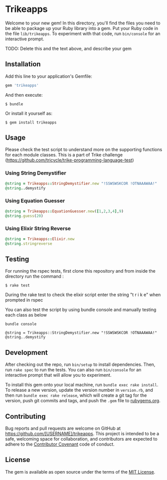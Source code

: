 # Trikeapps

Welcome to your new gem! In this directory, you'll find the files you need to be able to package up your Ruby library into a gem. Put your Ruby code in the file `lib/trikeapps`. To experiment with that code, run `bin/console` for an interactive prompt.

TODO: Delete this and the text above, and describe your gem

## Installation

Add this line to your application's Gemfile:

```ruby
gem 'trikeapps'
```

And then execute:

    $ bundle

Or install it yourself as:

    $ gem install trikeapps

## Usage
Please check the test script to understand more on the supporting functions for each module classes. This is a part of Trike challenge (https://github.com/tricycle/trike-programming-language-test)

### Using String Demystifier

```ruby
@string = Trikeapps::StringDemystifier.new "!SSWSWSKCOR !OTNAAAWAA!"
@string..demystify
```

### Using Equation Guesser

```ruby
@string = Trikeapps::EquationGuesser.new([1,2,3,4],9)
@string.guess(20)
```

### Using Elixir String Reverse

```ruby
@string = Trikeapps::Elixir.new
@string.stringreverse
```

## Testing
For running the rspec tests, first clone this repository and from inside the directory run the command :

    $ rake test

During the rake test to check the elixir script enter the string "t r i k e" when prompted in rspec

You can also test the script by using bundle console and manually testing each class as below

```console
bundle console

@string = Trikeapps::StringDemystifier.new "!SSWSWSKCOR !OTNAAAWAA!"
@string..demystify
```

## Development

After checking out the repo, run `bin/setup` to install dependencies. Then, run `rake spec` to run the tests. You can also run `bin/console` for an interactive prompt that will allow you to experiment.

To install this gem onto your local machine, run `bundle exec rake install`. To release a new version, update the version number in `version.rb`, and then run `bundle exec rake release`, which will create a git tag for the version, push git commits and tags, and push the `.gem` file to [rubygems.org](https://rubygems.org).

## Contributing

Bug reports and pull requests are welcome on GitHub at https://github.com/[USERNAME]/trikeapps. This project is intended to be a safe, welcoming space for collaboration, and contributors are expected to adhere to the [Contributor Covenant](http://contributor-covenant.org) code of conduct.


## License

The gem is available as open source under the terms of the [MIT License](http://opensource.org/licenses/MIT).

